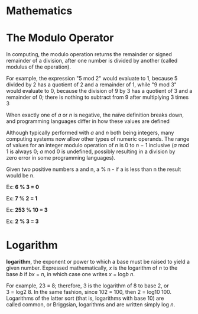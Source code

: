 # Mathematics

# The Modulo Operator

In computing, the modulo operation returns the remainder or signed remainder of a division, after one number is divided by another (called modulus of the operation).

For example, the expression "5 mod 2" would evaluate to 1, because 5 divided by 2 has a quotient of 2 and a remainder of 1, while "9 mod 3" would evaluate to 0, because the division of 9 by 3 has a quotient of 3 and a remainder of 0; there is nothing to subtract from 9 after multiplying 3 times 3

When exactly one of *a* or *n* is negative, the naïve definition breaks down, and programming languages differ in how these values are defined

Although typically performed with *a* and *n* both being integers, many computing systems now allow other types of numeric operands. The range of values for an integer modulo operation of *n*
is 0 to *n* − 1 inclusive (*a* mod 1 is always 0; *a* mod 0 is undefined, possibly resulting in a division by zero error in some programming languages).

Given two positive numbers a and n, a % n - if a is less than n the result would be n.

Ex: **6 % 3 = 0**

Ex: **7 % 2 = 1**

Ex: **253 % 10 = 3**

Ex: **2 % 3 = 3**

# L****ogarithm****

**logarithm**, the exponent or power to which a base must be raised to yield a given number. Expressed mathematically, *x* is the logarithm of *n* to the base *b* if *bx* = *n*, in which case one writes *x* = log*b* *n*.

For example, 23 = 8; therefore, 3 is the logarithm of 8 to base 2, or 3 = log2 8. In the same fashion, since 102 = 100, then 2 = log10 100. Logarithms of the latter sort (that is, logarithms with base 10) are called common, or Briggsian, logarithms and are written simply log *n*.